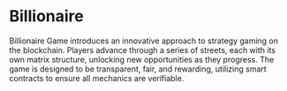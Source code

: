 # Billionaire
Billionaire Game introduces an innovative approach to strategy gaming on the blockchain. Players advance through a series of streets, each with its own matrix structure, unlocking new opportunities as they progress. The game is designed to be transparent, fair, and rewarding, utilizing smart contracts to ensure all mechanics are verifiable.
